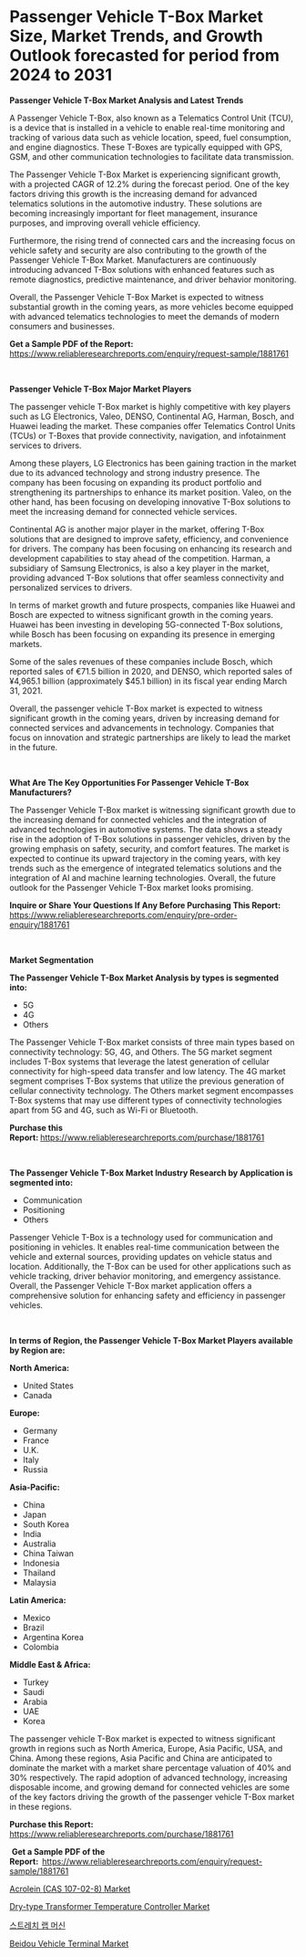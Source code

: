 <p><h1>Passenger Vehicle T-Box Market Size, Market Trends, and Growth Outlook forecasted for period from 2024 to 2031</h1></p><p><strong>Passenger Vehicle T-Box Market Analysis and Latest Trends</strong></p>
<p><p>A Passenger Vehicle T-Box, also known as a Telematics Control Unit (TCU), is a device that is installed in a vehicle to enable real-time monitoring and tracking of various data such as vehicle location, speed, fuel consumption, and engine diagnostics. These T-Boxes are typically equipped with GPS, GSM, and other communication technologies to facilitate data transmission.</p><p>The Passenger Vehicle T-Box Market is experiencing significant growth, with a projected CAGR of 12.2% during the forecast period. One of the key factors driving this growth is the increasing demand for advanced telematics solutions in the automotive industry. These solutions are becoming increasingly important for fleet management, insurance purposes, and improving overall vehicle efficiency.</p><p>Furthermore, the rising trend of connected cars and the increasing focus on vehicle safety and security are also contributing to the growth of the Passenger Vehicle T-Box Market. Manufacturers are continuously introducing advanced T-Box solutions with enhanced features such as remote diagnostics, predictive maintenance, and driver behavior monitoring.</p><p>Overall, the Passenger Vehicle T-Box Market is expected to witness substantial growth in the coming years, as more vehicles become equipped with advanced telematics technologies to meet the demands of modern consumers and businesses.</p></p>
<p><strong>Get a Sample PDF of the Report:&nbsp;</strong> <a href="https://www.reliableresearchreports.com/enquiry/request-sample/1881761">https://www.reliableresearchreports.com/enquiry/request-sample/1881761</a></p>
<p>&nbsp;</p>
<p><strong>Passenger Vehicle T-Box Major Market Players</strong></p>
<p><p>The passenger vehicle T-Box market is highly competitive with key players such as LG Electronics, Valeo, DENSO, Continental AG, Harman, Bosch, and Huawei leading the market. These companies offer Telematics Control Units (TCUs) or T-Boxes that provide connectivity, navigation, and infotainment services to drivers. </p><p>Among these players, LG Electronics has been gaining traction in the market due to its advanced technology and strong industry presence. The company has been focusing on expanding its product portfolio and strengthening its partnerships to enhance its market position. Valeo, on the other hand, has been focusing on developing innovative T-Box solutions to meet the increasing demand for connected vehicle services.</p><p>Continental AG is another major player in the market, offering T-Box solutions that are designed to improve safety, efficiency, and convenience for drivers. The company has been focusing on enhancing its research and development capabilities to stay ahead of the competition. Harman, a subsidiary of Samsung Electronics, is also a key player in the market, providing advanced T-Box solutions that offer seamless connectivity and personalized services to drivers.</p><p>In terms of market growth and future prospects, companies like Huawei and Bosch are expected to witness significant growth in the coming years. Huawei has been investing in developing 5G-connected T-Box solutions, while Bosch has been focusing on expanding its presence in emerging markets.</p><p>Some of the sales revenues of these companies include Bosch, which reported sales of €71.5 billion in 2020, and DENSO, which reported sales of ¥4,965.1 billion (approximately $45.1 billion) in its fiscal year ending March 31, 2021. </p><p>Overall, the passenger vehicle T-Box market is expected to witness significant growth in the coming years, driven by increasing demand for connected services and advancements in technology. Companies that focus on innovation and strategic partnerships are likely to lead the market in the future.</p></p>
<p>&nbsp;</p>
<p><strong>What Are The Key Opportunities For Passenger Vehicle T-Box Manufacturers?</strong></p>
<p><p>The Passenger Vehicle T-Box market is witnessing significant growth due to the increasing demand for connected vehicles and the integration of advanced technologies in automotive systems. The data shows a steady rise in the adoption of T-Box solutions in passenger vehicles, driven by the growing emphasis on safety, security, and comfort features. The market is expected to continue its upward trajectory in the coming years, with key trends such as the emergence of integrated telematics solutions and the integration of AI and machine learning technologies. Overall, the future outlook for the Passenger Vehicle T-Box market looks promising.</p></p>
<p><strong>Inquire or Share Your Questions If Any Before Purchasing This Report:</strong> <a href="https://www.reliableresearchreports.com/enquiry/pre-order-enquiry/1881761">https://www.reliableresearchreports.com/enquiry/pre-order-enquiry/1881761</a></p>
<p>&nbsp;</p>
<p><strong>Market Segmentation</strong></p>
<p><strong>The Passenger Vehicle T-Box Market Analysis by types is segmented into:</strong></p>
<p><ul><li>5G</li><li>4G</li><li>Others</li></ul></p>
<p><p>The Passenger Vehicle T-Box market consists of three main types based on connectivity technology: 5G, 4G, and Others. The 5G market segment includes T-Box systems that leverage the latest generation of cellular connectivity for high-speed data transfer and low latency. The 4G market segment comprises T-Box systems that utilize the previous generation of cellular connectivity technology. The Others market segment encompasses T-Box systems that may use different types of connectivity technologies apart from 5G and 4G, such as Wi-Fi or Bluetooth.</p></p>
<p><strong>Purchase this Report:&nbsp;</strong><a href="https://www.reliableresearchreports.com/purchase/1881761">https://www.reliableresearchreports.com/purchase/1881761</a></p>
<p>&nbsp;</p>
<p><strong>The Passenger Vehicle T-Box Market Industry Research by Application is segmented into:</strong></p>
<p><ul><li>Communication</li><li>Positioning</li><li>Others</li></ul></p>
<p><p>Passenger Vehicle T-Box is a technology used for communication and positioning in vehicles. It enables real-time communication between the vehicle and external sources, providing updates on vehicle status and location. Additionally, the T-Box can be used for other applications such as vehicle tracking, driver behavior monitoring, and emergency assistance. Overall, the Passenger Vehicle T-Box market application offers a comprehensive solution for enhancing safety and efficiency in passenger vehicles.</p></p>
<p>&nbsp;</p>
<p><strong>In terms of Region, the Passenger Vehicle T-Box Market Players available by Region are:</strong></p>
<p>
    <p> <strong> North America: </strong>
        <ul>
            <li>United States</li>
            <li>Canada</li>
        </ul>
        </p> 
    <p> <strong> Europe: </strong>
        <ul>
            <li>Germany</li>
            <li>France</li>
            <li>U.K.</li>
            <li>Italy</li>
            <li>Russia</li>
        </ul>
        </p> 
    <p> <strong> Asia-Pacific: </strong>
        <ul>
            <li>China</li>
            <li>Japan</li>
            <li>South Korea</li>
            <li>India</li>
            <li>Australia</li>
            <li>China Taiwan</li>
            <li>Indonesia</li>
            <li>Thailand</li>
            <li>Malaysia</li>
        </ul>
        </p> 
    <p> <strong> Latin America: </strong>
        <ul>
            <li>Mexico</li>
            <li>Brazil</li>
            <li>Argentina Korea</li>
            <li>Colombia</li>
        </ul>
        </p> 
    <p> <strong> Middle East & Africa: </strong>
        <ul>
            <li>Turkey</li>
            <li>Saudi</li>
            <li>Arabia</li>
            <li>UAE</li>
            <li>Korea</li>
        </ul>
    </p>
    </p>
<p><p>The passenger vehicle T-Box market is expected to witness significant growth in regions such as North America, Europe, Asia Pacific, USA, and China. Among these regions, Asia Pacific and China are anticipated to dominate the market with a market share percentage valuation of 40% and 30% respectively. The rapid adoption of advanced technology, increasing disposable income, and growing demand for connected vehicles are some of the key factors driving the growth of the passenger vehicle T-Box market in these regions.</p></p>
<p><strong>Purchase this Report: </strong><a href="https://www.reliableresearchreports.com/purchase/1881761">https://www.reliableresearchreports.com/purchase/1881761</a></p>
<p>&nbsp;<strong>Get a Sample PDF of the Report:&nbsp;&nbsp;</strong><a href="https://www.reliableresearchreports.com/enquiry/request-sample/1881761">https://www.reliableresearchreports.com/enquiry/request-sample/1881761</a></p>
<p><strong></strong></p>
<p><p><a href="https://butternut-bug-553.notion.site/Acrolein-CAS-107-02-8-Market-Research-Report-The-Key-To-Successful-Business-Strategy-Forecasted-f-7bc79625436242388c21917912bac305">Acrolein (CAS 107-02-8) Market</a></p><p><a href="https://view.publitas.com/reportprime-1/dry-type-transformer-temperature-controller-market-size-market-trends-and-growth-outlook-forecasted-for-period-from-2023-to-2030/">Dry-type Transformer Temperature Controller Market</a></p><p><a href="https://medium.com/@jonharrtis67676y/%EC%8A%A4%ED%8A%B8%EB%A0%88%EC%B9%98-%EB%9E%A9-%EA%B8%B0%EA%B3%84-%EC%8B%9C%EC%9E%A5-%EC%84%B1%EA%B3%B5%EC%A0%81%EC%9D%B8-%EB%B9%84%EC%A6%88%EB%8B%88%EC%8A%A4-%EC%A0%84%EB%9E%B5%EC%9D%98-%EC%97%B4%EC%87%A0-2031%EB%85%84%EA%B9%8C%EC%A7%80%EC%9D%98-%EC%98%88%EC%B8%A1-853da2ca1a75">스트레치 랩 머신</a></p><p><a href="https://view.publitas.com/reportprime-1/beidou-vehicle-terminal-market-growth-market-trends-covid-19-impact-and-forecasts-for-period-from-2023-2030/">Beidou Vehicle Terminal Market</a></p></p>
